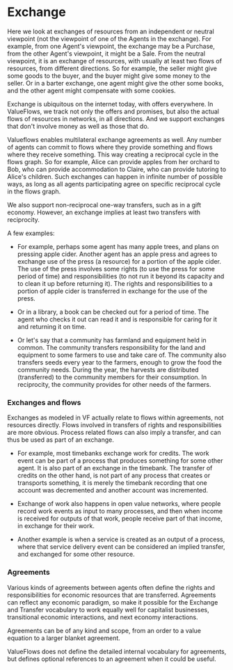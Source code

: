 # Exchange

Here we look at exchanges of resources from an independent or neutral viewpoint (not the viewpoint of one of the Agents in the exchange). For example, from one Agent's viewpoint, the exchange may be a Purchase, from the other Agent's viewpoint, it might be a Sale. From the neutral viewpoint, it is an exchange of resources, with usually at least two flows of resources, from different directions. So for example, the seller might give some goods to the buyer, and the buyer might give some money to the seller. Or in a barter exchange, one agent might give the other some books, and the other agent might compensate with some cookies.

Exchange is ubiquitous on the internet today, with offers everywhere. In ValueFlows, we track not only the offers and promises, but also the actual flows of resources in networks, in all directions. And we support exchanges that don't involve money as well as those that do.

Valueflows enables multilateral exchange agreements as well. Any number of agents can commit to flows where they provide something and flows where they receive something. This way creating a reciprocal cycle in the flows graph. So for example, Alice can provide apples from her orchard to Bob, who can provide accommodation to Claire, who can provide tutoring to Alice's children. Such exchanges can happen in infinite number of possible ways, as long as all agents participating agree on specific reciprocal cycle in the flows graph.

We also support non-reciprocal one-way transfers, such as in a gift economy.  However, an exchange implies at least two transfers with reciprocity.

A few examples:
* For example, perhaps some agent has many apple trees, and plans on pressing apple cider. Another agent has an apple press and agrees to exchange use of the press (a resource) for a portion of the apple cider.  The use of the press involves some rights (to use the press for some period of time) and responsibilities (to not run it beyond its capacity and to clean it up before returning it). The rights and responsibilities to a portion of apple cider is transferred in exchange for the use of the press.

* Or in a library, a book can be checked out for a period of time.  The agent who checks it out can read it and is responsible for caring for it and returning it on time.

* Or let's say that a community has farmland and equipment held in common.  The community transfers responsibility for the land and equipment to some farmers to use and take care of.  The community also transfers seeds every year to the farmers, enough to grow the food the community needs.  During the year, the harvests are distributed (transferred) to the community members for their consumption.  In reciprocity, the community provides for other needs of the farmers.

### Exchanges and flows

Exchanges as modeled in VF actually relate to flows within agreements, not resources directly.  Flows involved in transfers of rights and responsibilities are more obvious.  Process related flows can also imply a transfer, and can thus be used as part of an exchange.

* For example, most timebanks exchange work for credits.  The work event can be part of a process that produces something for some other agent.  It is also part of an exchange in the timebank.  The transfer of credits on the other hand, is not part of any process that creates or transports something, it is merely the timebank recording that one account was decremented and another account was incremented.

* Exchange of work also happens in open value networks, where people record work events as input to many processes, and then when income is received for outputs of that work, people receive part of that income, in exchange for their work.

* Another example is when a service is created as an output of a process, where that service delivery event can be considered an implied transfer, and exchanged for some other resource.

### Agreements

Various kinds of agreements between agents often define the rights and responsibilities for economic resources that are transferred. Agreements can reflect any economic paradigm, so make it possible for the Exchange and Transfer vocabulary to work equally well for capitalist businesses, transitional economic interactions, and next economy interactions.

Agreements can be of any kind and scope, from an order to a value equation to a larger blanket agreement.

ValueFlows does not define the detailed internal vocabulary for agreements, but defines optional references to an agreement when it could be useful.


